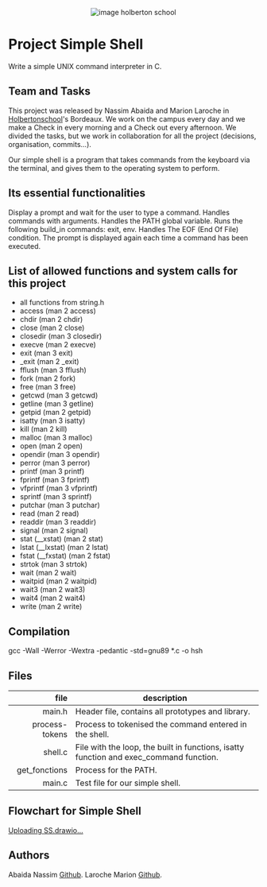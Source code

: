 
<p align="center">
<picture>
 <source media="(prefers-color-scheme: dark)" srcset="https://images.squarespace-cdn.com/content/v1/5a4bfe8bf09ca4228ceca3b7/1539139199598-ANH454IHZI1OKWONKRXY/logo.jpg?format=2500w">
 <source media="(prefers-color-scheme: light)" srcset="https://encrypted-tbn0.gstatic.com/images?q=tbn:ANd9GcQIrK23KvJPB7XdZrIk9mHwe3GZvtsUZLjkh-eG6KRgCLeWu3MW0kFcggq4COpLmeZviQ&usqp=CAU">
 <img alt="image holberton school" src="https://apply.holbertonschool.com/auth/sign_up?country=fr&locale=fr">
</picture>
</p>

# **Project Simple Shell**

Write a simple UNIX command interpreter in C.

## **Team and Tasks**

This project was released by Nassim Abaida and Marion Laroche in [Holbertonschool](https://www.holbertonschool.fr/?gad_source=1&gclid=CjwKCAiAvoqsBhB9EiwA9XTWGZshq5Y0wpTRGv4wPcY4bKSsX2uqJ0Q8YIAl5CLWh98Fr5Nqb4s6VhoCDUEQAvD_BwE)'s Bordeaux. We work on the campus every day and we make a Check in every morning and a Check out every afternoon. We divided the tasks, but we work in collaboration for all the project (decisions, organisation, commits...).

Our simple shell is a program that takes commands from the keyboard via the terminal, and gives them to the operating system to perform.

## **Its essential functionalities**

Display a prompt and wait for the user to type a command.
Handles commands with arguments.
Handles the PATH global variable.
Runs the following build_in commands: exit, env.
Handles The EOF (End Of File) condition.
The prompt is displayed again each time a command has been executed.

## **List of allowed functions and system calls for this project**

- all functions from string.h
- access (man 2 access)
- chdir (man 2 chdir)
- close (man 2 close)
- closedir (man 3 closedir)
- execve (man 2 execve)
- exit (man 3 exit)
- _exit (man 2 _exit)
- fflush (man 3 fflush)
- fork (man 2 fork)
- free (man 3 free)
- getcwd (man 3 getcwd)
- getline (man 3 getline)
- getpid (man 2 getpid)
- isatty (man 3 isatty)
- kill (man 2 kill)
- malloc (man 3 malloc)
- open (man 2 open)
- opendir (man 3 opendir)
- perror (man 3 perror)
- printf (man 3 printf)
- fprintf (man 3 fprintf)
- vfprintf (man 3 vfprintf)
- sprintf (man 3 sprintf)
- putchar (man 3 putchar)
- read (man 2 read)
- readdir (man 3 readdir)
- signal (man 2 signal)
- stat (__xstat) (man 2 stat)
- lstat (__lxstat) (man 2 lstat)
- fstat (__fxstat) (man 2 fstat)
- strtok (man 3 strtok)
- wait (man 2 wait)
- waitpid (man 2 waitpid)
- wait3 (man 2 wait3)
- wait4 (man 2 wait4)
- write (man 2 write)

## **Compilation**

gcc -Wall -Werror -Wextra -pedantic -std=gnu89 *.c -o hsh

## **Files**

|      file      |                                      description                                         |
|---------------:|------------------------------------------------------------------------------------------|
|          main.h|                                         Header file, contains all prototypes and library.|
|  process-tokens|                                    Process to tokenised the command entered in the shell.|
|         shell.c|    File with the loop, the built in functions, isatty function and exec_command function.|
|   get_fonctions|                                                                     Process for the PATH.|
|          main.c|                                                           Test file for our simple shell.|

## **Flowchart for Simple Shell**
[Uploading<mxfile host="app.diagrams.net" modified="2023-12-20T19:58:55.736Z" agent="Mozilla/5.0 (Windows NT 10.0; Win64; x64) AppleWebKit/537.36 (KHTML, like Gecko) Chrome/120.0.0.0 Safari/537.36" etag="M8ne0kS29T3XM0U5CBHE" version="22.1.11" type="device">
  <diagram id="kgpKYQtTHZ0yAKxKKP6v" name="Page-1">
    <mxGraphModel dx="2284" dy="746" grid="1" gridSize="10" guides="1" tooltips="1" connect="1" arrows="1" fold="1" page="1" pageScale="1" pageWidth="850" pageHeight="1100" math="0" shadow="0">
      <root>
        <mxCell id="0" />
        <mxCell id="1" parent="0" />
        <mxCell id="TSEl5Sc3tw6grHb5hHNI-37" value="YES" style="text;strokeColor=none;align=center;fillColor=none;html=1;verticalAlign=middle;whiteSpace=wrap;rounded=0;" vertex="1" parent="1">
          <mxGeometry x="-90" y="320" width="60" height="30" as="geometry" />
        </mxCell>
        <mxCell id="TSEl5Sc3tw6grHb5hHNI-38" value="NO" style="text;strokeColor=none;align=center;fillColor=none;html=1;verticalAlign=middle;whiteSpace=wrap;rounded=0;" vertex="1" parent="1">
          <mxGeometry x="40" y="260" width="60" height="30" as="geometry" />
        </mxCell>
        <mxCell id="TSEl5Sc3tw6grHb5hHNI-1" value="START" style="ellipse;whiteSpace=wrap;html=1;fillColor=#e6d0de;gradientColor=#d5739d;strokeColor=#996185;" vertex="1" parent="1">
          <mxGeometry x="-100" width="120" height="80" as="geometry" />
        </mxCell>
        <mxCell id="TSEl5Sc3tw6grHb5hHNI-2" value="Enter Command" style="rhombus;whiteSpace=wrap;html=1;fillColor=#fff2cc;gradientColor=#ffd966;strokeColor=#d6b656;" vertex="1" parent="1">
          <mxGeometry x="-90" y="100" width="100" height="100" as="geometry" />
        </mxCell>
        <mxCell id="TSEl5Sc3tw6grHb5hHNI-4" value="is the command valid ?" style="rhombus;whiteSpace=wrap;html=1;fillColor=#d5e8d4;gradientColor=#97d077;strokeColor=#82b366;" vertex="1" parent="1">
          <mxGeometry x="-120" y="240" width="160" height="80" as="geometry" />
        </mxCell>
        <mxCell id="TSEl5Sc3tw6grHb5hHNI-5" value="is the line only one word ?" style="rhombus;whiteSpace=wrap;html=1;fillColor=#d5e8d4;gradientColor=#97d077;strokeColor=#82b366;" vertex="1" parent="1">
          <mxGeometry x="-120" y="360" width="160" height="80" as="geometry" />
        </mxCell>
        <mxCell id="TSEl5Sc3tw6grHb5hHNI-6" value="Error message" style="rounded=0;whiteSpace=wrap;html=1;fillColor=#dae8fc;gradientColor=#7ea6e0;strokeColor=#6c8ebf;" vertex="1" parent="1">
          <mxGeometry x="110" y="250" width="120" height="60" as="geometry" />
        </mxCell>
        <mxCell id="TSEl5Sc3tw6grHb5hHNI-8" value="" style="endArrow=classic;html=1;rounded=0;entryX=1;entryY=0.5;entryDx=0;entryDy=0;exitX=0.5;exitY=0;exitDx=0;exitDy=0;" edge="1" parent="1" source="TSEl5Sc3tw6grHb5hHNI-6" target="TSEl5Sc3tw6grHb5hHNI-2">
          <mxGeometry width="50" height="50" relative="1" as="geometry">
            <mxPoint x="170" y="240" as="sourcePoint" />
            <mxPoint x="220" y="320" as="targetPoint" />
            <Array as="points">
              <mxPoint x="170" y="150" />
            </Array>
          </mxGeometry>
        </mxCell>
        <mxCell id="TSEl5Sc3tw6grHb5hHNI-9" value="" style="endArrow=classic;html=1;rounded=0;exitX=0.5;exitY=1;exitDx=0;exitDy=0;entryX=0.5;entryY=0;entryDx=0;entryDy=0;" edge="1" parent="1" source="TSEl5Sc3tw6grHb5hHNI-2" target="TSEl5Sc3tw6grHb5hHNI-4">
          <mxGeometry width="50" height="50" relative="1" as="geometry">
            <mxPoint x="90" y="320" as="sourcePoint" />
            <mxPoint x="140" y="270" as="targetPoint" />
          </mxGeometry>
        </mxCell>
        <mxCell id="TSEl5Sc3tw6grHb5hHNI-10" value="" style="endArrow=classic;html=1;rounded=0;exitX=0.5;exitY=1;exitDx=0;exitDy=0;entryX=0.5;entryY=0;entryDx=0;entryDy=0;" edge="1" parent="1">
          <mxGeometry width="50" height="50" relative="1" as="geometry">
            <mxPoint x="-40.43" y="320" as="sourcePoint" />
            <mxPoint x="-40.43" y="360" as="targetPoint" />
          </mxGeometry>
        </mxCell>
        <mxCell id="TSEl5Sc3tw6grHb5hHNI-11" value="" style="endArrow=classic;html=1;rounded=0;entryX=0.5;entryY=0;entryDx=0;entryDy=0;" edge="1" parent="1">
          <mxGeometry width="50" height="50" relative="1" as="geometry">
            <mxPoint x="-40" y="80" as="sourcePoint" />
            <mxPoint x="-40.43" y="100" as="targetPoint" />
          </mxGeometry>
        </mxCell>
        <mxCell id="TSEl5Sc3tw6grHb5hHNI-12" value="" style="endArrow=classic;html=1;rounded=0;exitX=0.5;exitY=1;exitDx=0;exitDy=0;" edge="1" parent="1">
          <mxGeometry width="50" height="50" relative="1" as="geometry">
            <mxPoint x="169.66" y="430" as="sourcePoint" />
            <mxPoint x="169.66" y="470" as="targetPoint" />
          </mxGeometry>
        </mxCell>
        <mxCell id="TSEl5Sc3tw6grHb5hHNI-15" value="Tokenize each word and place it in an array" style="rounded=0;whiteSpace=wrap;html=1;fillColor=#dae8fc;gradientColor=#7ea6e0;strokeColor=#6c8ebf;" vertex="1" parent="1">
          <mxGeometry x="110" y="370" width="120" height="60" as="geometry" />
        </mxCell>
        <mxCell id="TSEl5Sc3tw6grHb5hHNI-16" value="" style="endArrow=classic;html=1;rounded=0;entryX=0;entryY=0.5;entryDx=0;entryDy=0;" edge="1" parent="1">
          <mxGeometry width="50" height="50" relative="1" as="geometry">
            <mxPoint x="40" y="280" as="sourcePoint" />
            <mxPoint x="110" y="280" as="targetPoint" />
          </mxGeometry>
        </mxCell>
        <mxCell id="TSEl5Sc3tw6grHb5hHNI-17" value="" style="endArrow=classic;html=1;rounded=0;entryX=0;entryY=0.5;entryDx=0;entryDy=0;" edge="1" parent="1">
          <mxGeometry width="50" height="50" relative="1" as="geometry">
            <mxPoint x="40" y="399.40999999999997" as="sourcePoint" />
            <mxPoint x="110" y="399.40999999999997" as="targetPoint" />
          </mxGeometry>
        </mxCell>
        <mxCell id="TSEl5Sc3tw6grHb5hHNI-19" value="Put the word/token into the PATH function" style="rounded=0;whiteSpace=wrap;html=1;fillColor=#dae8fc;gradientColor=#7ea6e0;strokeColor=#6c8ebf;" vertex="1" parent="1">
          <mxGeometry x="110" y="470" width="120" height="60" as="geometry" />
        </mxCell>
        <mxCell id="TSEl5Sc3tw6grHb5hHNI-21" value="is &quot;exit&quot; ?" style="rhombus;whiteSpace=wrap;html=1;fillColor=#d5e8d4;gradientColor=#97d077;strokeColor=#82b366;" vertex="1" parent="1">
          <mxGeometry x="-120" y="460" width="160" height="80" as="geometry" />
        </mxCell>
        <mxCell id="TSEl5Sc3tw6grHb5hHNI-22" value="is &quot;env&quot; ?" style="rhombus;whiteSpace=wrap;html=1;fillColor=#d5e8d4;gradientColor=#97d077;strokeColor=#82b366;" vertex="1" parent="1">
          <mxGeometry x="-320" y="460" width="160" height="80" as="geometry" />
        </mxCell>
        <mxCell id="TSEl5Sc3tw6grHb5hHNI-23" value="" style="endArrow=classic;html=1;rounded=0;exitX=0;exitY=0.5;exitDx=0;exitDy=0;entryX=0.5;entryY=0;entryDx=0;entryDy=0;" edge="1" parent="1" source="TSEl5Sc3tw6grHb5hHNI-5" target="TSEl5Sc3tw6grHb5hHNI-22">
          <mxGeometry width="50" height="50" relative="1" as="geometry">
            <mxPoint x="-190" y="370" as="sourcePoint" />
            <mxPoint x="-140" y="320" as="targetPoint" />
            <Array as="points">
              <mxPoint x="-240" y="400" />
            </Array>
          </mxGeometry>
        </mxCell>
        <mxCell id="TSEl5Sc3tw6grHb5hHNI-24" value="" style="endArrow=classic;html=1;rounded=0;entryX=0;entryY=0.5;entryDx=0;entryDy=0;exitX=1;exitY=0.5;exitDx=0;exitDy=0;" edge="1" parent="1" source="TSEl5Sc3tw6grHb5hHNI-22" target="TSEl5Sc3tw6grHb5hHNI-21">
          <mxGeometry width="50" height="50" relative="1" as="geometry">
            <mxPoint x="-180" y="570" as="sourcePoint" />
            <mxPoint x="-130" y="520" as="targetPoint" />
          </mxGeometry>
        </mxCell>
        <mxCell id="TSEl5Sc3tw6grHb5hHNI-25" value="" style="endArrow=classic;html=1;rounded=0;exitX=1;exitY=0.5;exitDx=0;exitDy=0;" edge="1" parent="1" source="TSEl5Sc3tw6grHb5hHNI-21">
          <mxGeometry width="50" height="50" relative="1" as="geometry">
            <mxPoint x="60" y="550" as="sourcePoint" />
            <mxPoint x="110" y="500" as="targetPoint" />
          </mxGeometry>
        </mxCell>
        <mxCell id="TSEl5Sc3tw6grHb5hHNI-26" value="Print the environment" style="rounded=0;whiteSpace=wrap;html=1;fillColor=#dae8fc;gradientColor=#7ea6e0;strokeColor=#6c8ebf;" vertex="1" parent="1">
          <mxGeometry x="-300" y="580" width="120" height="60" as="geometry" />
        </mxCell>
        <mxCell id="TSEl5Sc3tw6grHb5hHNI-27" value="" style="endArrow=classic;html=1;rounded=0;exitX=0.5;exitY=1;exitDx=0;exitDy=0;" edge="1" parent="1">
          <mxGeometry width="50" height="50" relative="1" as="geometry">
            <mxPoint x="-240.50000000000003" y="540" as="sourcePoint" />
            <mxPoint x="-240.50000000000003" y="580" as="targetPoint" />
          </mxGeometry>
        </mxCell>
        <mxCell id="TSEl5Sc3tw6grHb5hHNI-28" value="" style="endArrow=classic;html=1;rounded=0;entryX=0;entryY=0.5;entryDx=0;entryDy=0;exitX=0;exitY=0.5;exitDx=0;exitDy=0;" edge="1" parent="1" source="TSEl5Sc3tw6grHb5hHNI-26" target="TSEl5Sc3tw6grHb5hHNI-2">
          <mxGeometry width="50" height="50" relative="1" as="geometry">
            <mxPoint x="-310" y="620" as="sourcePoint" />
            <mxPoint x="-190" y="690" as="targetPoint" />
            <Array as="points">
              <mxPoint x="-350" y="610" />
              <mxPoint x="-350" y="150" />
            </Array>
          </mxGeometry>
        </mxCell>
        <mxCell id="TSEl5Sc3tw6grHb5hHNI-29" value="Exit the shell" style="rounded=0;whiteSpace=wrap;html=1;fillColor=#fff2cc;gradientColor=#ffd966;strokeColor=#d6b656;" vertex="1" parent="1">
          <mxGeometry x="-100" y="580" width="120" height="60" as="geometry" />
        </mxCell>
        <mxCell id="TSEl5Sc3tw6grHb5hHNI-30" value="" style="endArrow=classic;html=1;rounded=0;exitX=0.5;exitY=1;exitDx=0;exitDy=0;" edge="1" parent="1">
          <mxGeometry width="50" height="50" relative="1" as="geometry">
            <mxPoint x="-40.33000000000004" y="540" as="sourcePoint" />
            <mxPoint x="-40.33000000000004" y="580" as="targetPoint" />
          </mxGeometry>
        </mxCell>
        <mxCell id="TSEl5Sc3tw6grHb5hHNI-31" value="Command is found &lt;br&gt;on the PATH" style="rhombus;whiteSpace=wrap;html=1;fillColor=#d5e8d4;gradientColor=#97d077;strokeColor=#82b366;" vertex="1" parent="1">
          <mxGeometry x="90" y="570" width="160" height="80" as="geometry" />
        </mxCell>
        <mxCell id="TSEl5Sc3tw6grHb5hHNI-32" value="" style="endArrow=classic;html=1;rounded=0;exitX=0.5;exitY=1;exitDx=0;exitDy=0;" edge="1" parent="1">
          <mxGeometry width="50" height="50" relative="1" as="geometry">
            <mxPoint x="169.57" y="530" as="sourcePoint" />
            <mxPoint x="169.57" y="570" as="targetPoint" />
          </mxGeometry>
        </mxCell>
        <mxCell id="TSEl5Sc3tw6grHb5hHNI-33" value="" style="endArrow=classic;html=1;rounded=0;exitX=0.5;exitY=1;exitDx=0;exitDy=0;" edge="1" parent="1" target="TSEl5Sc3tw6grHb5hHNI-34">
          <mxGeometry width="50" height="50" relative="1" as="geometry">
            <mxPoint x="169.57" y="650" as="sourcePoint" />
            <mxPoint x="169.57" y="690" as="targetPoint" />
          </mxGeometry>
        </mxCell>
        <mxCell id="TSEl5Sc3tw6grHb5hHNI-34" value="execute the command" style="rounded=0;whiteSpace=wrap;html=1;fillColor=#dae8fc;gradientColor=#7ea6e0;strokeColor=#6c8ebf;" vertex="1" parent="1">
          <mxGeometry x="109.99999999999994" y="690" width="120" height="60" as="geometry" />
        </mxCell>
        <mxCell id="TSEl5Sc3tw6grHb5hHNI-35" value="" style="endArrow=classic;html=1;rounded=0;exitX=1;exitY=0.5;exitDx=0;exitDy=0;" edge="1" parent="1" source="TSEl5Sc3tw6grHb5hHNI-31">
          <mxGeometry width="50" height="50" relative="1" as="geometry">
            <mxPoint x="260" y="410" as="sourcePoint" />
            <mxPoint x="170" y="150" as="targetPoint" />
            <Array as="points">
              <mxPoint x="300" y="610" />
              <mxPoint x="300" y="150" />
            </Array>
          </mxGeometry>
        </mxCell>
        <mxCell id="TSEl5Sc3tw6grHb5hHNI-36" value="" style="endArrow=classic;html=1;rounded=0;exitX=1;exitY=0.5;exitDx=0;exitDy=0;" edge="1" parent="1" source="TSEl5Sc3tw6grHb5hHNI-34">
          <mxGeometry width="50" height="50" relative="1" as="geometry">
            <mxPoint x="330" y="470" as="sourcePoint" />
            <mxPoint x="300" y="610" as="targetPoint" />
            <Array as="points">
              <mxPoint x="300" y="720" />
            </Array>
          </mxGeometry>
        </mxCell>
        <mxCell id="TSEl5Sc3tw6grHb5hHNI-41" value="YES" style="text;strokeColor=none;align=center;fillColor=none;html=1;verticalAlign=middle;whiteSpace=wrap;rounded=0;" vertex="1" parent="1">
          <mxGeometry x="-290" y="540" width="60" height="30" as="geometry" />
        </mxCell>
        <mxCell id="TSEl5Sc3tw6grHb5hHNI-42" value="YES" style="text;strokeColor=none;align=center;fillColor=none;html=1;verticalAlign=middle;whiteSpace=wrap;rounded=0;" vertex="1" parent="1">
          <mxGeometry x="-90" y="540" width="60" height="30" as="geometry" />
        </mxCell>
        <mxCell id="TSEl5Sc3tw6grHb5hHNI-43" value="YES" style="text;strokeColor=none;align=center;fillColor=none;html=1;verticalAlign=middle;whiteSpace=wrap;rounded=0;" vertex="1" parent="1">
          <mxGeometry x="120" y="650" width="60" height="30" as="geometry" />
        </mxCell>
        <mxCell id="TSEl5Sc3tw6grHb5hHNI-44" value="NO" style="text;strokeColor=none;align=center;fillColor=none;html=1;verticalAlign=middle;whiteSpace=wrap;rounded=0;" vertex="1" parent="1">
          <mxGeometry x="-170" y="480" width="60" height="30" as="geometry" />
        </mxCell>
        <mxCell id="TSEl5Sc3tw6grHb5hHNI-45" value="NO" style="text;strokeColor=none;align=center;fillColor=none;html=1;verticalAlign=middle;whiteSpace=wrap;rounded=0;" vertex="1" parent="1">
          <mxGeometry x="40" y="480" width="60" height="30" as="geometry" />
        </mxCell>
        <mxCell id="TSEl5Sc3tw6grHb5hHNI-46" value="NO" style="text;strokeColor=none;align=center;fillColor=none;html=1;verticalAlign=middle;whiteSpace=wrap;rounded=0;" vertex="1" parent="1">
          <mxGeometry x="40" y="380" width="60" height="30" as="geometry" />
        </mxCell>
        <mxCell id="TSEl5Sc3tw6grHb5hHNI-50" value="YES" style="text;strokeColor=none;align=center;fillColor=none;html=1;verticalAlign=middle;whiteSpace=wrap;rounded=0;" vertex="1" parent="1">
          <mxGeometry x="-210" y="380" width="60" height="30" as="geometry" />
        </mxCell>
        <mxCell id="TSEl5Sc3tw6grHb5hHNI-51" value="NO" style="text;strokeColor=none;align=center;fillColor=none;html=1;verticalAlign=middle;whiteSpace=wrap;rounded=0;" vertex="1" parent="1">
          <mxGeometry x="250" y="590" width="60" height="30" as="geometry" />
        </mxCell>
      </root>
    </mxGraphModel>
  </diagram>
</mxfile>
 SS.drawio…]()

## **Authors**
Abaida Nassim [Github](https://github.com/Nassim33150).
Laroche Marion [Github](https://github.com/Mamuche).
